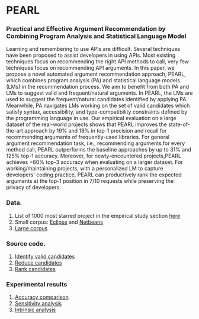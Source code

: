# PEARL
### Practical and Effective Argument Recommendation by Combining Program Analysis and Statistical Language Model

Learning and remembering to use APIs are difficult. Several techniques have been proposed to assist developers in using APIs. Most existing techniques focus on recommending the right API methods to call, very few techniques focus on recommending API arguments. In this paper, we propose a novel automated argument recommendation approach, PEARL, which combines program analysis (PA) and statistical language models (LMs) in the recommendation process. We aim to benefit from both PA and LMs to suggest valid and frequent/natural arguments. In PEARL, the LMs are used to suggest the frequent/natural candidates identified by applying PA. Meanwhile, PA navigates LMs working on the set of valid candidates which satisfy syntax, accessibility, and type-compatibility constraints defined by the programming language in use. Our empirical evaluation on a large dataset of the real-world projects shows that PEARL improves the state-of-the-art approach by 19% and 18% in top-1 precision and recall for recommending arguments of frequently-used libraries. For general argument recommendation task, i.e., recommending arguments for every method call, PEARL outperforms the baseline approaches by up to 31% and 125% top-1 accuracy. Moreover, for newly-encountered projects,PEARL achieves +60% top-3 accuracy when evaluating on a larger dataset. For working/maintaining projects, with a personalized LM to capture developers' coding practice, PEARL can productively rank the expected arguments at the top-1 position in 7/10 requests while preserving the privacy of developers.


### Data.
1. List of 1000 most starred project in the empirical study section [here](https://github.com/ttrangnguyen/PEARL/blob/gh-pages/most_starred_repos.txt)
2. Small corpus: [Eclipse](https://www.eclipse.org/downloads/download.php?file=/eclipse/downloads/drops4/R-4.17-202009021800/eclipse-platform-sources-4.17.tar.xz) and [Netbeans](https://github.com/apache/netbeans/tree/54987ffb73ae9e17b23d4a43a23770142f93206b)
3. [Large corpus](https://github.com/ttrangnguyen/PEARL/blob/gh-pages/large_corpus.txt)

### Source code.
1. [Identify valid candidates](https://github.com/ttrangnguyen/PEARL/tree/gh-pages/PEARL-program-analysis)
2. [Reduce candidates](https://github.com/ttrangnguyen/PEARL/tree/gh-pages/PEARL-local-model)
3. [Rank candidates](https://github.com/ttrangnguyen/PEARL/tree/gh-pages/PEARL-global-model)


### Experimental results
1. [Accuracy comparison](https://github.com/ttrangnguyen/PEARL/blob/gh-pages/Experimental%20results/Accuracy%20comparision.xlsx)
2. [Sensitivity analysis](https://github.com/ttrangnguyen/PEARL/blob/gh-pages/Experimental%20results/Sensitivity%20results.xlsx)
3. [Intrinsic analysis](https://github.com/ttrangnguyen/PEARL/blob/gh-pages/Experimental%20results/Intrinsic%20analysis.xlsx) 


